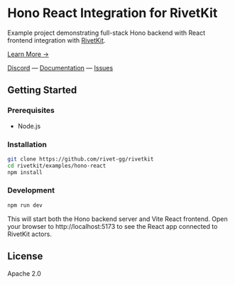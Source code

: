 # Hono React Integration for RivetKit

Example project demonstrating full-stack Hono backend with React frontend integration with [RivetKit](https://rivetkit.org).

[Learn More →](https://github.com/rivet-gg/rivetkit)

[Discord](https://rivet.gg/discord) — [Documentation](https://rivetkit.org) — [Issues](https://github.com/rivet-gg/rivetkit/issues)

## Getting Started

### Prerequisites

- Node.js

### Installation

```sh
git clone https://github.com/rivet-gg/rivetkit
cd rivetkit/examples/hono-react
npm install
```

### Development

```sh
npm run dev
```

This will start both the Hono backend server and Vite React frontend. Open your browser to http://localhost:5173 to see the React app connected to RivetKit actors.

## License

Apache 2.0